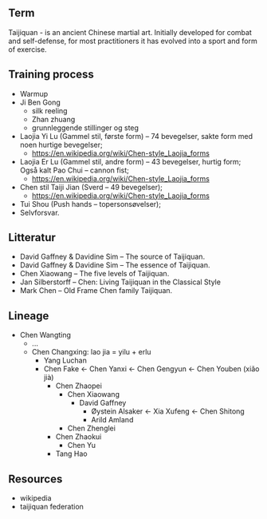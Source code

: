 ## Term
Taijiquan - is an ancient Chinese martial art. Initially developed for combat and self-defense, for most practitioners it has evolved into a sport and form of exercise.

## Training process
* Warmup
* Ji Ben Gong
  * silk reeling
  * Zhan zhuang
  * grunnleggende stillinger og steg
* Laojia Yi Lu (Gammel stil, første form) – 74 bevegelser, sakte form med noen hurtige bevegelser;
  * https://en.wikipedia.org/wiki/Chen-style_Laojia_forms
* Laojia Er Lu (Gammel stil, andre form) – 43 bevegelser, hurtig form;   Også kalt Pao Chui – cannon fist;
  * https://en.wikipedia.org/wiki/Chen-style_Laojia_forms
* Chen stil Taiji Jian (Sverd – 49 bevegelser);
  * https://en.wikipedia.org/wiki/Chen-style_Laojia_forms
* Tui Shou (Push hands – topersonsøvelser);
* Selvforsvar.

## Litteratur
* David Gaffney & Davidine Sim – The source of Taijiquan.
* David Gaffney & Davidine Sim – The essence of Taijiquan.
* Chen Xiaowang – The five levels of Taijiquan.
* Jan Silberstorff – Chen: Living Taijiquan in the Classical Style
* Mark Chen – Old Frame Chen family Taijiquan.

## Lineage
* Chen Wangting
  * ...
  * Chen Changxing: lao jia = yilu + erlu
    * Yang Luchan
    * Chen Fake <- Chen Yanxi <- Chen Gengyun <- Chen Youben (xiǎo jià)
      * Chen Zhaopei
        * Chen Xiaowang
          * David Gaffney
            * Øystein Alsaker <- Xia Xufeng <- Chen Shitong
            * Arild Amland
        * Chen Zhenglei
      * Chen Zhaokui
        * Chen Yu 
      * Tang Hao 

## Resources
* wikipedia
* taijiquan federation

